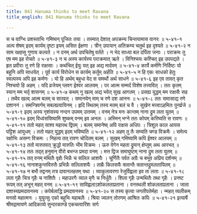```yaml
---
title: 041 Hanuma thinks to meet Ravana
title_english: 041 Hanuma thinks to meet Ravana

---
```

<div class="audioEmbed"  caption="श्रीराम-हरिसीताराममूर्ति-घनपाठिभ्यां वचनम्" src="https://archive.org/download/Ramayana-recitation-Sriram-harisItArAmamUrti-Ghanapaati-v2/Kanda_5/Kanda_5_SK-041-Hanuma_thinks_to_meet_Ravana.mp3"></div>
स च वाग्भिः प्रशस्ताभिः गमिष्यन् पूजितः तया ।  
तस्मात् देशात् अपक्रम्य चिन्तयामास वानरः ॥ ५-४१-१  
अल्प शेषम् इदम् कार्यम् दृष्टा इयम् असित ईक्षणा ।  
त्रीन् उपायान् अतिक्रम्य चतुर्थ इह दृश्यते ॥ ५-४१-२  
न साम रक्षह्सु गुणाय कल्पते ।  
न दनम् अर्थ उपचितेषु वर्तते ।  
न भेद साध्या बल दर्पिता जनाः ।  
पराक्रमः तु एष मम इह रोचते ॥ ५-४१-३  
न च अस्य कार्यस्य पराक्रमात् ऋते ।  
विनिश्चयः कश्चित् इह उपपद्यते ।  
हृत प्रवीराः तु रणे हि राक्षसाः ।  
कथंचित् ईयुः यत् इह अद्य मार्दवम् ॥ ५-४१-४  
कार्ये कर्मणि निर्दिष्टः यो बहूनि अपि साधयेत् ।  
पूर्व कार्य विरोधेन स कार्यम् कर्तुम् अर्हति ॥ ५-४१-५  
न हि एकः साधको हेतुः स्वल्पस्य अपि इह कर्मणः ।  
यो हि अर्थम् बहुधा वेद स समर्थो अर्थ साधने ॥ ५-४१-६  
इह एव तावत् कृत निश्चयो हि अहम् ।  
यदि व्रजेयम् प्लवग ईश्वर आलयम् ।  
पर आत्म सम्मर्द विशेष तत्त्ववित् ।  
ततः कृतम् स्यान् मम भर्तृ शासनम् ॥ ५-४१-७  
कथम् नु खल्व् अद्य भवेत् सुख आगतम् ।  
प्रसह्य युद्धम् मम राक्षसैः सह ।  
तथैव खल्व् आत्म बलम् च सारवत् ।  
समानयेन् माम् च रणे दश आननः ॥ ५-४१-८  
ततः समासाद्य रणे दशाननं ।  
समन्त्रिवर्गम् सबलप्रयायिनम् ।  
हृदि स्थितम् तस्य मतम् बलं च वै ।  
सुखेन मत्त्वाऽहमितः पुनर्व्रजे ॥ ५-४१-९  
इदम् अस्य नृशंसस्य नन्दन उपमम् उत्तमम् ।  
वनम् नेत्र मनः कान्तम् नाना द्रुम लता युतम् ॥ ५-४१-१०  
इदम् विध्वंसयिष्यामि शुष्कम् वनम् इव अनलः ।  
अस्मिन् भग्ने ततः कोपम् करिष्यति स रावणः ॥ ५-४१-११  
ततो महत् साश्व महारथ द्विपम् ।  
बलम् समानेष्व् अपि राक्षस अधिपः ।  
त्रिशूल काल आयस पट्टिश आयुधम् ।  
ततो महत् युद्धम् इदम् भविष्यति ॥ ५-४१-१२  
अहम् तु तैः सम्यति चण्ड विक्रमैः ।  
समेत्य रक्षोभिः असम्ग विक्रमः ।  
निहत्य तत् रावण चोदितम् बलम् ।  
सुखम् गमिष्यामि कपि ईश्वर आलयम् ॥ ५-४१-१३  
ततो मारुतवत् क्रुद्धो मारुतिः भीम विक्रमः ।  
ऊरु वेगेन महता द्रुमान् क्षेप्तुम् अथ आरभत् ॥ ५-४१-१४  
ततः तद्त् हनुमान् वीरो बभन्ज प्रमदा वनम् ।  
मत्त द्विज समाघुष्टम् नाना द्रुम लता युतम् ॥ ५-४१-१५  
तत् वनम् मथितैः वृक्षैः भिन्नैः च सलिल आशयैः ।  
चूर्णितैः पर्वत अग्रैः च बभूव अप्रिय दर्शनम् ॥ ५-४१-१६  
नानाशकुन्तविरुतैः प्रभिन्नैः सलिलाशयैः ।  
ताम्रैः किलसयैः क्लान्तैः क्लान्तद्रुमलतायितम् ॥ ५-४१-१७  
न बभौ तद्वनम् तत्र दावानलहतम् यथा ।  
व्याकुलावरणा रेजुर्विह्वला इव ता लताः ॥ ५-४१-१८  
लता गृहैः चित्र गृहैः च नाशितैः ।  
महाउरगैः व्याल मृगैः च निर्धुतैः ।  
शिला गृहैः उन्मथितैः तथा गृहैः ।  
प्रनष्ट रूपम् तत् अभून् महत् वनम् ॥ ५-४१-१९  
साविह्वलाऽशोकलताप्रताना ।  
वनस्थली शोकलताप्रताना ।  
जाता दशास्यप्रमदावनस्य ।  
कपेर्बलाद्धि प्रमदावनस्य ॥ ५-४१-२०  
स तस्य कृत्वा जगतीपतेर्महा ।  
न्महत् व्यलीकम् मनसो महात्मनः ।  
युयुत्सुः एको बहुभिः महाबलैः ।  
श्रिया ज्वलन् तोरणम् आश्रितः कपिः ॥ ५-४१-२१  
इत्यार्षे श्रीमद्रामायणे आदिकाव्ये सुन्दरकाण्डे एकचत्वारिंशः सर्गः